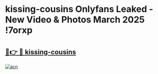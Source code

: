 # kissing-cousins Onlyfans Leaked - New Video & Photos March 2025 !7orxp

# <h2><a href="https://mcg5t3.iuczelnia.edu.pl?title=kissing-cousins&ref=7orxp">🔗👉 🔴 kissing-cousins</a></h2>

[![acn](https://github.com/user-attachments/assets/0f9c940e-d8b0-45ae-aac7-cd30a18b3e1c)](https://mcg5t3.iuczelnia.edu.pl?title=kissing-cousins&ref=7orxp)

